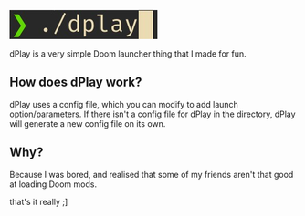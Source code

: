 ![dplay](dplay.jpg)

dPlay is a very simple Doom launcher thing that I made for fun.

## How does dPlay work?
dPlay uses a config file, which you can modify to add launch option/parameters.
If there isn't a config file for dPlay in the directory, dPlay will generate a new config file on its own.

## Why?
Because I was bored, and realised that some of my friends aren't that good at loading Doom mods.

that's it really ;]
